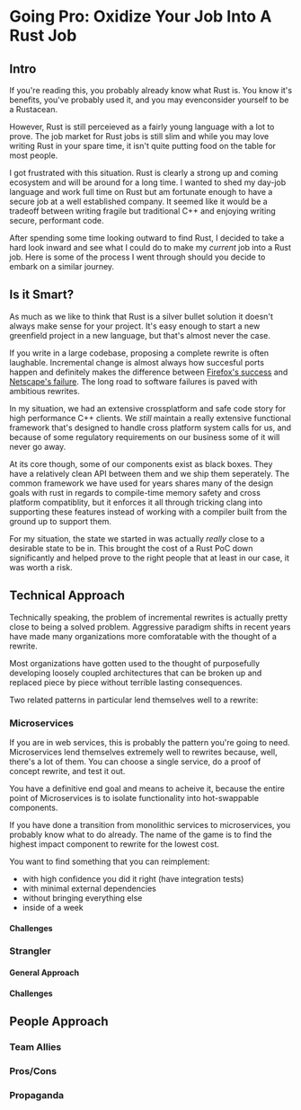 # Going Pro: Oxidize Your Job Into A Rust Job

## Intro

If you're reading this, you probably already know what Rust is.  You know it's benefits, you've probably used it, and you may evenconsider yourself to be a Rustacean.  

However, Rust is still perceieved as a fairly young language with a lot to prove.  The job market for Rust jobs is still slim and while you may love writing Rust in your spare time, it isn't quite putting food on the table for most people.

I got frustrated with this situation.  Rust is clearly a strong up and coming ecosystem and will be around for a long time.  I wanted to shed my day-job language and work full time on Rust but am fortunate enough to have a secure job at a well established company.  It seemed like it would be a tradeoff between writing fragile but traditional C++ and enjoying writing secure, performant code.  

After spending some time looking outward to find Rust, I decided to take a hard look inward and see what I could do to make my _current_ job into a Rust job.  Here is some of the process I went through should you decide to embark on a similar journey.

## Is it Smart?

As much as we like to think that Rust is a silver bullet solution it doesn't always make sense for your project.  It's easy enough to start a new greenfield project in a new language, but that's almost never the case.

If you write in a large codebase, proposing a complete rewrite is often laughable.  Incremental change is almost always how succesful ports happen and definitely makes the difference between [Firefox's success](https://bholley.net/blog/2017/stylo.html) and [Netscape's failure](https://www.joelonsoftware.com/2000/04/06/things-you-should-never-do-part-i/).  The long road to software failures is paved with ambitious rewrites. 

In my situation, we had an extensive crossplatform and safe code story for high performance C++ clients.  We _still_ maintain a really extensive functional framework that's designed to handle cross platform system calls for us, and because of some regulatory requirements on our business some of it will never go away.

At its core though, some of our components exist as black boxes.  They have a relatively clean API between them and we ship them seperately.  The common framework we have used for years shares many of the design goals with rust in regards to compile-time memory safety and cross platform compatiblity, but it enforces it all through tricking clang into supporting these features instead of working with a compiler built from the ground up to support them.

For my situation, the state we started in was actually _really_ close to a desirable state to be in.  This brought the cost of a Rust PoC down significantly and helped prove to the right people that at least in our case, it was worth a risk.

## Technical Approach

Technically speaking, the problem of incremental rewrites is actually pretty close to being a solved problem.  Aggressive paradigm shifts in recent years have made many organizations more comforatable with the thought of a rewrite.  

Most organizations have gotten used to the thought of purposefully developing loosely coupled architectures that can be broken up and replaced piece by piece without terrible lasting consequences.  

Two related patterns in particular lend themselves well to a rewrite:

### Microservices

If you are in web services, this is probably the pattern you're going to need.  Microservices lend themselves extremely well to rewrites because, well, there's a lot of them.  You can choose a single service, do a proof of concept rewrite, and test it out. 
 
You have a definitive end goal and means to acheive it, because the entire point of Microservices is to isolate functionality into hot-swappable components.

If you have done a transition from monolithic services to microservices, you probably know what to do already.  The name of the game is to find the highest impact component to rewrite for the lowest cost.

You want to find something that you can reimplement:
- with high confidence you did it right (have integration tests)
- with minimal external dependencies
- without bringing everything else
- inside of a week

#### Challenges

### Strangler

#### General Approach
#### Challenges

## People Approach

### Team Allies

### Pros/Cons

### Propaganda
